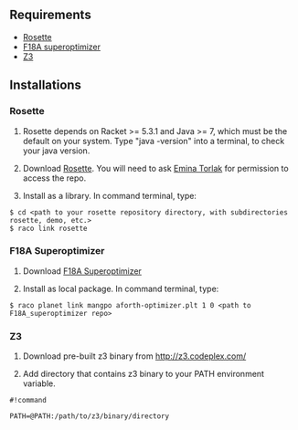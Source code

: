 Requirements
------------

- [Rosette](http://bitbucket.org/emina/rosette)
- [F18A superoptimizer](http://bitbucket.org/rohinmshah/forth-interpreter)
- [Z3](http://z3.codeplex.com/)


Installations
-------------

### Rosette ### 

1. Rosette depends on Racket >= 5.3.1 and Java >= 7, which must be the default on your system.  Type "java -version" into a terminal, to check your java version.

2. Download [Rosette](http://bitbucket.org/emina/rosette). You will need to ask [Emina Torlak](http://bitbucket.org/emina) for permission to access the repo.

3. Install as a library.  In command terminal, type:

```
$ cd <path to your rosette repository directory, with subdirectories rosette, demo, etc.>
$ raco link rosette
```

### F18A Superoptimizer ### 

1. Download [F18A Superoptimizer](http://bitbucket.org/rohinmshah/forth-interpreter)

2. Install as local package. In command terminal, type:

```
$ raco planet link mangpo aforth-optimizer.plt 1 0 <path to F18A_superoptimizer repo>
```

### Z3 ### 

1. Download pre-built z3 binary from http://z3.codeplex.com/

2. Add directory that contains z3 binary to your PATH environment variable.

```
#!command

PATH=@PATH:/path/to/z3/binary/directory
```
